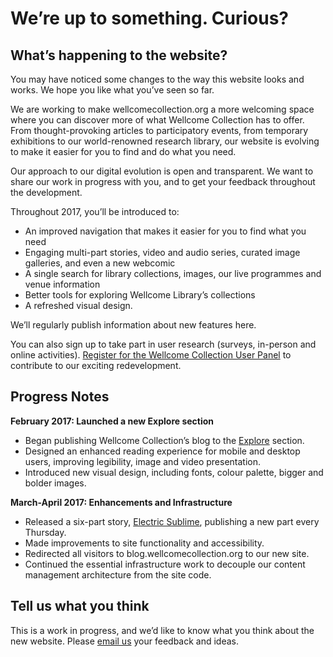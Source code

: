 # We’re up to something. Curious?

## What’s happening to the website?
You may have noticed some changes to the way this website looks and works. We hope you like what you’ve seen so far. 

We are working to make wellcomecollection.org a more welcoming space where you can discover more of what Wellcome Collection has to offer. From thought-provoking articles to participatory events, from temporary exhibitions to our world-renowned research library, our website is evolving to make it easier for you to find and do what you need.

Our approach to our digital evolution is open and transparent. We want to share our work in progress with you, and to get your feedback throughout the development. 

Throughout 2017, you’ll be introduced to: 

* An improved navigation that makes it easier for you to find what you need 
* Engaging multi-part stories, video and audio series, curated image galleries, and even a new webcomic
* A single search for library collections, images, our live programmes and venue information
* Better tools for exploring Wellcome Library’s collections
* A refreshed visual design.

We’ll regularly publish information about new features here. 

You can also sign up to take part in user research (surveys, in-person and online activities). [Register for the Wellcome Collection User Panel](https://www.surveymonkey.co.uk/r/WQXZT8R) to contribute to our exciting redevelopment. 

## Progress Notes
**February 2017: Launched a new Explore section**
* Began publishing Wellcome Collection’s blog to the [Explore](https://next.wellcomecollection.org/explore) section. 
* Designed an enhanced reading experience for mobile and desktop users, improving legibility, image and video presentation.
* Introduced new visual design, including fonts, colour palette, bigger and bolder images.

**March-April 2017: Enhancements and Infrastructure**
* Released a six-part story, [Electric Sublime](https://next.wellcomecollection.org/series/electric-sublime), publishing a new part every Thursday.
* Made improvements to site functionality and accessibility. 
* Redirected all visitors to blog.wellcomecollection.org to our new site.
* Continued the essential infrastructure work to decouple our content management architecture from the site code. 

## Tell us what you think
This is a work in progress, and we’d like to know what you think about the new website. Please [email us](mailto:DigitalandTechnology-dotorg@wellcome.ac.uk) your feedback and ideas.
